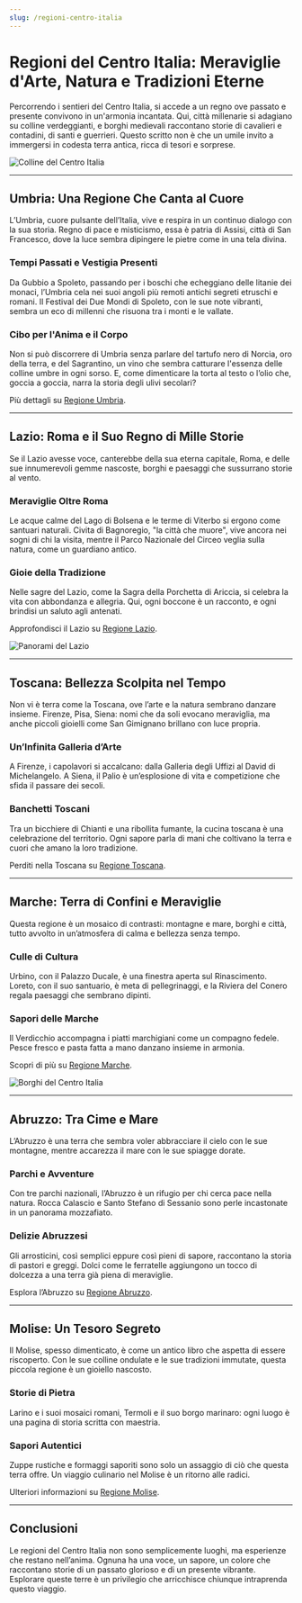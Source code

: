```yaml
---
slug: /regioni-centro-italia
---
```

# Regioni del Centro Italia: Meraviglie d'Arte, Natura e Tradizioni Eterne

Percorrendo i sentieri del Centro Italia, si accede a un regno ove passato e presente convivono in un'armonia incantata. Qui, città millenarie si adagiano su colline verdeggianti, e borghi medievali raccontano storie di cavalieri e contadini, di santi e guerrieri. Questo scritto non è che un umile invito a immergersi in codesta terra antica, ricca di tesori e sorprese.

![Colline del Centro Italia](/guide-img/output/3000.jpg)

---

## **Umbria: Una Regione Che Canta al Cuore**

L’Umbria, cuore pulsante dell’Italia, vive e respira in un continuo dialogo con la sua storia. Regno di pace e misticismo, essa è patria di Assisi, città di San Francesco, dove la luce sembra dipingere le pietre come in una tela divina.

### **Tempi Passati e Vestigia Presenti**

Da Gubbio a Spoleto, passando per i boschi che echeggiano delle litanie dei monaci, l’Umbria cela nei suoi angoli più remoti antichi segreti etruschi e romani. Il Festival dei Due Mondi di Spoleto, con le sue note vibranti, sembra un eco di millenni che risuona tra i monti e le vallate.

### **Cibo per l'Anima e il Corpo**

Non si può discorrere di Umbria senza parlare del tartufo nero di Norcia, oro della terra, e del Sagrantino, un vino che sembra catturare l'essenza delle colline umbre in ogni sorso. E, come dimenticare la torta al testo o l’olio che, goccia a goccia, narra la storia degli ulivi secolari?

Più dettagli su [Regione Umbria](https://www.impresaitalia.info/regione/umbria.aspx).

---

## **Lazio: Roma e il Suo Regno di Mille Storie**

Se il Lazio avesse voce, canterebbe della sua eterna capitale, Roma, e delle sue innumerevoli gemme nascoste, borghi e paesaggi che sussurrano storie al vento.

### **Meraviglie Oltre Roma**

Le acque calme del Lago di Bolsena e le terme di Viterbo si ergono come santuari naturali. Civita di Bagnoregio, "la città che muore", vive ancora nei sogni di chi la visita, mentre il Parco Nazionale del Circeo veglia sulla natura, come un guardiano antico.

### **Gioie della Tradizione**

Nelle sagre del Lazio, come la Sagra della Porchetta di Ariccia, si celebra la vita con abbondanza e allegria. Qui, ogni boccone è un racconto, e ogni brindisi un saluto agli antenati.

Approfondisci il Lazio su [Regione Lazio](https://www.impresaitalia.info/regione/lazio.aspx).

![Panorami del Lazio](/guide-img/output/75.jpg)

---

## **Toscana: Bellezza Scolpita nel Tempo**

Non vi è terra come la Toscana, ove l’arte e la natura sembrano danzare insieme. Firenze, Pisa, Siena: nomi che da soli evocano meraviglia, ma anche piccoli gioielli come San Gimignano brillano con luce propria.

### **Un’Infinita Galleria d’Arte**

A Firenze, i capolavori si accalcano: dalla Galleria degli Uffizi al David di Michelangelo. A Siena, il Palio è un’esplosione di vita e competizione che sfida il passare dei secoli.

### **Banchetti Toscani**

Tra un bicchiere di Chianti e una ribollita fumante, la cucina toscana è una celebrazione del territorio. Ogni sapore parla di mani che coltivano la terra e cuori che amano la loro tradizione.

Perditi nella Toscana su [Regione Toscana](https://www.impresaitalia.info/regione/toscana.aspx).

---

## **Marche: Terra di Confini e Meraviglie**

Questa regione è un mosaico di contrasti: montagne e mare, borghi e città, tutto avvolto in un’atmosfera di calma e bellezza senza tempo.

### **Culle di Cultura**

Urbino, con il Palazzo Ducale, è una finestra aperta sul Rinascimento. Loreto, con il suo santuario, è meta di pellegrinaggi, e la Riviera del Conero regala paesaggi che sembrano dipinti.

### **Sapori delle Marche**

Il Verdicchio accompagna i piatti marchigiani come un compagno fedele. Pesce fresco e pasta fatta a mano danzano insieme in armonia.

Scopri di più su [Regione Marche](https://www.impresaitalia.info/regione/marche.aspx).

![Borghi del Centro Italia](/guide-img/output/76.jpg)

---

## **Abruzzo: Tra Cime e Mare**

L’Abruzzo è una terra che sembra voler abbracciare il cielo con le sue montagne, mentre accarezza il mare con le sue spiagge dorate.

### **Parchi e Avventure**

Con tre parchi nazionali, l’Abruzzo è un rifugio per chi cerca pace nella natura. Rocca Calascio e Santo Stefano di Sessanio sono perle incastonate in un panorama mozzafiato.

### **Delizie Abruzzesi**

Gli arrosticini, così semplici eppure così pieni di sapore, raccontano la storia di pastori e greggi. Dolci come le ferratelle aggiungono un tocco di dolcezza a una terra già piena di meraviglie.

Esplora l’Abruzzo su [Regione Abruzzo](https://www.impresaitalia.info/regione/abruzzo.aspx).

---

## **Molise: Un Tesoro Segreto**

Il Molise, spesso dimenticato, è come un antico libro che aspetta di essere riscoperto. Con le sue colline ondulate e le sue tradizioni immutate, questa piccola regione è un gioiello nascosto.

### **Storie di Pietra**

Larino e i suoi mosaici romani, Termoli e il suo borgo marinaro: ogni luogo è una pagina di storia scritta con maestria.

### **Sapori Autentici**

Zuppe rustiche e formaggi saporiti sono solo un assaggio di ciò che questa terra offre. Un viaggio culinario nel Molise è un ritorno alle radici.

Ulteriori informazioni su [Regione Molise](https://www.impresaitalia.info/regione/molise.aspx).

---

## **Conclusioni**

Le regioni del Centro Italia non sono semplicemente luoghi, ma esperienze che restano nell’anima. Ognuna ha una voce, un sapore, un colore che raccontano storie di un passato glorioso e di un presente vibrante. Esplorare queste terre è un privilegio che arricchisce chiunque intraprenda questo viaggio.
```
